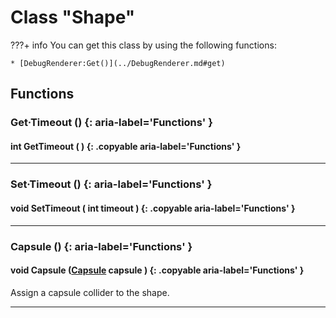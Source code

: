 # Class "Shape"

???+ info
    You can get this class by using the following functions:

    * [DebugRenderer:Get()](../DebugRenderer.md#get)
        
## Functions

### Get·Timeout () {: aria-label='Functions' }
#### int GetTimeout ( ) {: .copyable aria-label='Functions' }

___
### Set·Timeout () {: aria-label='Functions' }
#### void SetTimeout ( int timeout ) {: .copyable aria-label='Functions' }

___
### Capsule () {: aria-label='Functions' }
#### void Capsule ([Capsule](Capsule.md) capsule ) {: .copyable aria-label='Functions' }
Assign a capsule collider to the shape.
___
